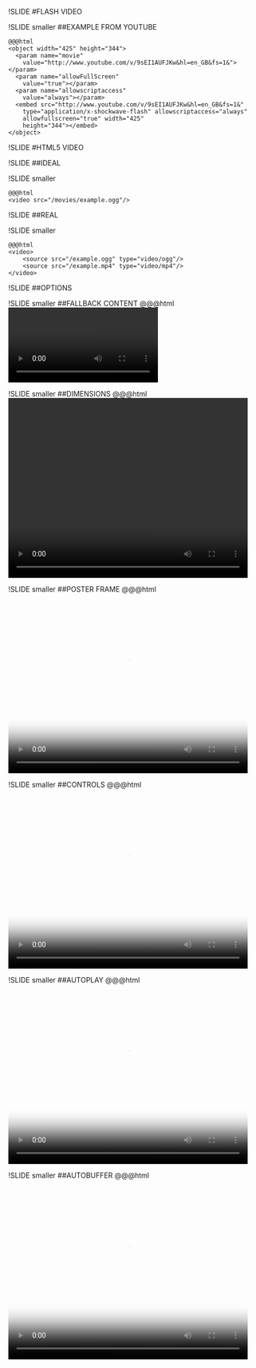 !SLIDE
#FLASH VIDEO

!SLIDE smaller
##EXAMPLE FROM YOUTUBE

    @@@html
    <object width="425" height="344">
      <param name="movie"
        value="http://www.youtube.com/v/9sEI1AUFJKw&hl=en_GB&fs=1&"></param>
      <param name="allowFullScreen"
        value="true"></param>
      <param name="allowscriptaccess"
        value="always"></param>
      <embed src="http://www.youtube.com/v/9sEI1AUFJKw&hl=en_GB&fs=1&"
        type="application/x-shockwave-flash" allowscriptaccess="always"
        allowfullscreen="true" width="425"
        height="344"></embed>
    </object>

!SLIDE
#HTML5 VIDEO

!SLIDE
##IDEAL

!SLIDE smaller

    @@@html
    <video src="/movies/example.ogg"/>

!SLIDE
##REAL

!SLIDE smaller

    @@@html
    <video>
        <source src="/example.ogg" type="video/ogg"/>
        <source src="/example.mp4" type="video/mp4"/>
    </video>

!SLIDE
##OPTIONS

!SLIDE smaller
##FALLBACK CONTENT
    @@@html
    <video src="/movies/example.ogg">
        Download the <a href="/movies/example.ogg">video</a>.
    </video>

!SLIDE smaller
##DIMENSIONS
    @@@html
    <video src="/movies/example.ogg"
        width="480"
        height="360">
        Download the <a href="/movies/example.ogg">video</a>.
    </video>

!SLIDE smaller
##POSTER FRAME
    @@@html
    <video src="/movies/example.ogg"
        width="480"
        height="360"
        poster="/poster/example.jpg">
        Download the <a href="/movies/example.ogg">video</a>.
    </video>

!SLIDE smaller
##CONTROLS
    @@@html
    <video src="/movies/example.ogg"
        width="480"
        height="360"
        poster="/poster/example.jpg"
        controls>
        Download the <a href="/movies/example.ogg">video</a>.
    </video>

!SLIDE smaller
##AUTOPLAY
    @@@html
    <video src="/movies/example.ogg"
        width="480"
        height="360"
        poster="/poster/example.jpg"
        controls
        autoplay>
        Download the <a href="/movies/example.ogg">video</a>.
    </video>

!SLIDE smaller
##AUTOBUFFER
    @@@html
    <video src="/movies/example.ogg"
        width="480"
        height="360"
        poster="/poster/example.jpg"
        controls
        autobuffer>
        Download the <a href="/movies/example.ogg">video</a>.
    </video>
